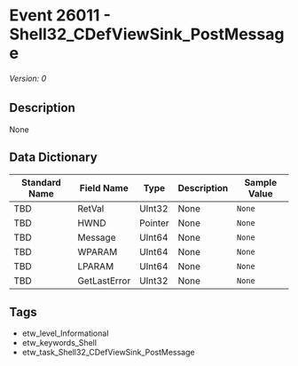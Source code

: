 # Event 26011 - Shell32_CDefViewSink_PostMessage
###### Version: 0

## Description
None

## Data Dictionary
|Standard Name|Field Name|Type|Description|Sample Value|
|---|---|---|---|---|
|TBD|RetVal|UInt32|None|`None`|
|TBD|HWND|Pointer|None|`None`|
|TBD|Message|UInt64|None|`None`|
|TBD|WPARAM|UInt64|None|`None`|
|TBD|LPARAM|UInt64|None|`None`|
|TBD|GetLastError|UInt32|None|`None`|

## Tags
* etw_level_Informational
* etw_keywords_Shell
* etw_task_Shell32_CDefViewSink_PostMessage